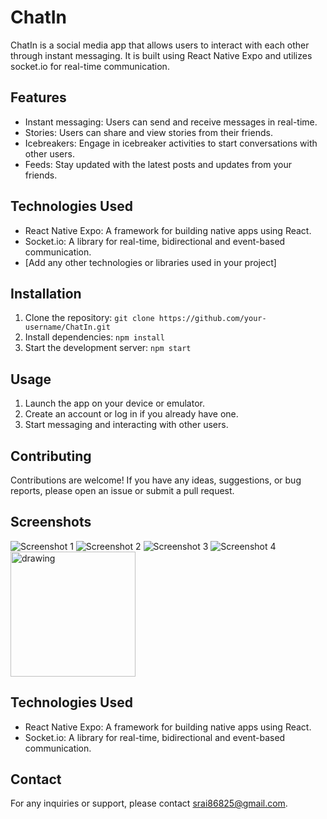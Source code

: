# ChatIn

ChatIn is a social media app that allows users to interact with each other through instant messaging. It is built using React Native Expo and utilizes socket.io for real-time communication.

## Features

- Instant messaging: Users can send and receive messages in real-time.
- Stories: Users can share and view stories from their friends.
- Icebreakers: Engage in icebreaker activities to start conversations with other users.
- Feeds: Stay updated with the latest posts and updates from your friends.

## Technologies Used

- React Native Expo: A framework for building native apps using React.
- Socket.io: A library for real-time, bidirectional and event-based communication.
- [Add any other technologies or libraries used in your project]

## Installation

1. Clone the repository: `git clone https://github.com/your-username/ChatIn.git`
2. Install dependencies: `npm install`
3. Start the development server: `npm start`

## Usage

1. Launch the app on your device or emulator.
2. Create an account or log in if you already have one.
3. Start messaging and interacting with other users.

## Contributing

Contributions are welcome! If you have any ideas, suggestions, or bug reports, please open an issue or submit a pull request.

## Screenshots

![Screenshot 1](assets/screenshots/1.jpg)
![Screenshot 2](assets/screenshots/2.jpg)
![Screenshot 3](assets/screenshots/3.jpg)
![Screenshot 4](assets/screenshots/4.jpg)
<img src="assets/screenshots/1.jpg" alt="drawing" width="200" height="200"/>

## Technologies Used

- React Native Expo: A framework for building native apps using React.
- Socket.io: A library for real-time, bidirectional and event-based communication.


## Contact

For any inquiries or support, please contact srai86825@gmail.com.

